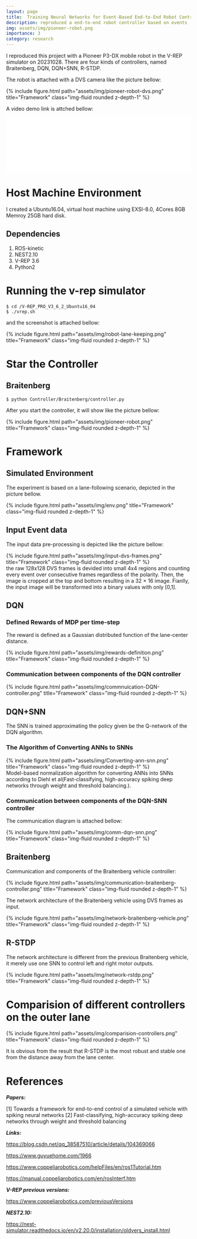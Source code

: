 ```yaml
---
layout: page
title:  Training Neural Networks for Event-Based End-to-End Robot Control 
description: reproduced a end-to-end robot controller based on events
img: assets/img/pioneer-robot.png
importance: 3
category: research
---
```


I reproduced this project with a Pioneer P3-DX mobile robot in the V-REP simulator on 20231028.
There are four kinds of controllers, named Braitenberg, DQN, DQN+SNN, R-STDP.

The robot is attached with a DVS camera like the picture bellow:
<div class="row">
    <div class="col-sm mt-3 mt-md-0">
        {% include figure.html path="assets/img/pioneer-robot-dvs.png" title="Framework" class="img-fluid rounded z-depth-1" %}
    </div>
</div>


A video demo link is attched bellow:

<div class="video-container iframe-container">
<iframe src="//player.bilibili.com/player.html?isOutside=true&aid=112687409268319&bvid=BV1X33yeYEnF&cid=500001597648077&p=1&muted=true" width="100%" scrolling="no" border="0" frameborder="no" framespacing="0" allowfullscreen="true"></iframe>
</div>

# Host Machine Environment
I created a Ubuntu16.04, virtual host machine using EXSI-8.0, 4Cores 8GB Memroy 25GB hard disk. 

## Dependencies
1. ROS-kinetic
2. NEST2.10
3. V-REP 3.6
4. Python2


# Running the v-rep simulator
```
$ cd /V-REP_PRO_V3_6_2_Ubuntu16_04
$ ./vrep.sh
```

and the screenshot is attached bellow:
<div class="row">
    <div class="col-sm mt-3 mt-md-0">
        {% include figure.html path="assets/img/robot-lane-keeping.png" title="Framework" class="img-fluid rounded z-depth-1" %}
    </div>
</div>

# Star the Controller

## Braitenberg
```
$ python Controller/Braitenberg/controller.py 
```
After you start the controller, it will show like the picture bellow:
<div class="row">
    <div class="col-sm mt-3 mt-md-0">
        {% include figure.html path="assets/img/pioneer-robot.png" title="Framework" class="img-fluid rounded z-depth-1" %}
    </div>
</div>

# Framework

## Simulated Environment
The experiment is based on a lane-following scenario, depicted in the picture bellow.
<div class="row">
    <div class="col-sm mt-3 mt-md-0">
        {% include figure.html path="assets/img/env.png" title="Framework" class="img-fluid rounded z-depth-1" %}
    </div>
</div>


## Input Event data
The input data pre-processing is depicted like the picture bellow:
<div class="row">
    <div class="col-sm mt-3 mt-md-0">
        {% include figure.html path="assets/img/input-dvs-frames.png" title="Framework" class="img-fluid rounded z-depth-1" %}
    </div>
</div>
the raw 128x128 DVS frames is devided into small 4x4 regions and counting every event over consecutive frames regardless of the polarity. Then, the image is cropped at the top and bottom resulting in a 32 × 16 image. Fianlly, the input image will be transformed into a binary values with only [0,1].

## DQN

### Defined Rewards of MDP per time-step
The reward is defined as a Gaussian distributed function of the lane-center distance.
<div class="row">
    <div class="col-sm mt-3 mt-md-0">
        {% include figure.html path="assets/img/rewards-definition.png" title="Framework" class="img-fluid rounded z-depth-1" %}
    </div>
</div>

### Communication between components of the DQN controller
<div class="row">
    <div class="col-sm mt-3 mt-md-0">
        {% include figure.html path="assets/img/commnuication-DQN-controller.png" title="Framework" class="img-fluid rounded z-depth-1" %}
    </div>
</div>


## DQN+SNN
The SNN is trained approximating the policy given be the Q-network of the DQN algorithm.

### The Algorithm of Converting ANNs to SNNs
<div class="row">
    <div class="col-sm mt-3 mt-md-0">
        {% include figure.html path="assets/img/Converting-ann-snn.png" title="Framework" class="img-fluid rounded z-depth-1" %}
    </div>
</div>
Model-based normalization algorithm for converting ANNs into SNNs according to Diehl et al(Fast-classifying, high-accuracy spiking deep networks through weight and threshold balancing.). 

### Communication between components of the DQN-SNN controller
The communication diagram is attached bellow:
<div class="row">
    <div class="col-sm mt-3 mt-md-0">
        {% include figure.html path="assets/img/comm-dqn-snn.png" title="Framework" class="img-fluid rounded z-depth-1" %}
    </div>
</div>


## Braitenberg
Communication and components of the Braitenberg vehicle controller: 

<div class="row">
    <div class="col-sm mt-3 mt-md-0">
        {% include figure.html path="assets/img/communication-braitenberg-controller.png" title="Framework" class="img-fluid rounded z-depth-1" %}
    </div>
</div>

The network architecture of the Braitenberg vehicle using DVS frames as input.
<div class="row">
    <div class="col-sm mt-3 mt-md-0">
        {% include figure.html path="assets/img/network-braitenberg-vehicle.png" title="Framework" class="img-fluid rounded z-depth-1" %}
    </div>
</div>


## R-STDP
The network architecture is different from the previous Braitenberg vehicle, it merely use one SNN to control left and right motor outputs.
<div class="row">
    <div class="col-sm mt-3 mt-md-0">
        {% include figure.html path="assets/img/network-rstdp.png" title="Framework" class="img-fluid rounded z-depth-1" %}
    </div>
</div>


# Comparision of different controllers on the outer lane
<div class="row">
    <div class="col-sm mt-3 mt-md-0">
        {% include figure.html path="assets/img/comparision-controllers.png" title="Framework" class="img-fluid rounded z-depth-1" %}
    </div>
</div>


It is obvious from the result that R-STDP is the most robust and stable one from the distance away from the lane center.


# References

***Papers:***


[1] Towards a framework for end-to-end control of a simulated vehicle with spiking neural networks
[2] Fast-classifying, high-accuracy spiking deep networks through weight and threshold balancing

***Links:***


https://blog.csdn.net/qq_38587510/article/details/104369066

https://www.guyuehome.com/1966

https://www.coppeliarobotics.com/helpFiles/en/ros1Tutorial.htm

https://manual.coppeliarobotics.com/en/rosInterf.htm

***V-REP previous versions:***

https://www.coppeliarobotics.com/previousVersions


***NEST2.10:***

https://nest-simulator.readthedocs.io/en/v2.20.0/installation/oldvers_install.html